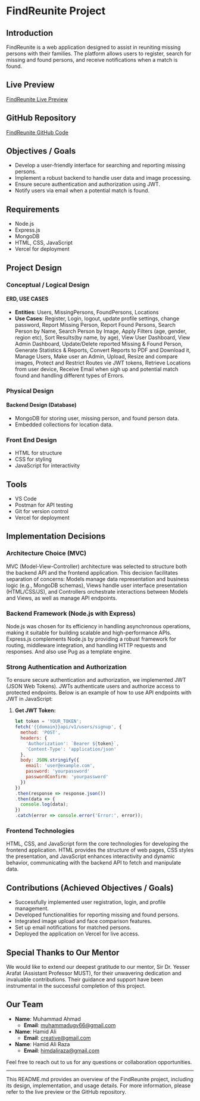 # FindReunite Project

## Introduction

FindReunite is a web application designed to assist in reuniting missing persons with their families. The platform allows users to register, search for missing and found persons, and receive notifications when a match is found.

## Live Preview

[FindReunite Live Preview](https://find-reunite.vercel.app/)

## GitHub Repository

[FindReunite GitHub Code](https://github.com/muhammad-ahmad66/findReunite)

## Objectives / Goals

- Develop a user-friendly interface for searching and reporting missing persons.
- Implement a robust backend to handle user data and image processing.
- Ensure secure authentication and authorization using JWT.
- Notify users via email when a potential match is found.

## Requirements

- Node.js
- Express.js
- MongoDB
- HTML, CSS, JavaScript
- Vercel for deployment

## Project Design

### Conceptual / Logical Design

#### ERD, USE CASES

- **Entities**: Users, MissingPersons, FoundPersons, Locations
- **Use Cases**: Register, Login, logout, update profile settings, change password, Report Missing Person, Report Found Persons, Search Person by Name, Search Person by Image, Apply Filters (age, gender, region etc), Sort Results(by name, by age), View User Dashboard, View Admin Dashboard, Update/Delete reported Missing & Found Person, Generate Statistics & Reports, Convert Reports to PDF and Download it, Manage Users, Make user an Admin, Upload, Resize and compare images, Protect and Restrict Routes vie JWT tokens, Retrieve Locations from user device, Receive Email when sigh up and potential match found and handling different types of Errors.

### Physical Design

#### Backend Design (Database)

- MongoDB for storing user, missing person, and found person data.
- Embedded collections for location data.

### Front End Design

- HTML for structure
- CSS for styling
- JavaScript for interactivity

## Tools

- VS Code
- Postman for API testing
- Git for version control
- Vercel for deployment

## Implementation Decisions

### Architecture Choice (MVC)

MVC (Model-View-Controller) architecture was selected to structure both the backend API and the frontend application. This decision facilitates separation of concerns: Models manage data representation and business logic (e.g., MongoDB schemas), Views handle user interface presentation (HTML/CSS/JS), and Controllers orchestrate interactions between Models and Views, as well as manage API endpoints.

### Backend Framework (Node.js with Express)

Node.js was chosen for its efficiency in handling asynchronous operations, making it suitable for building scalable and high-performance APIs. Express.js complements Node.js by providing a robust framework for routing, middleware integration, and handling HTTP requests and responses. And also use Pug as a template engine.

### Strong Authentication and Authorization

To ensure secure authentication and authorization, we implemented JWT (JSON Web Tokens). JWTs authenticate users and authorize access to protected endpoints. Below is an example of how to use API endpoints with JWT in JavaScript:

1. **Get JWT Token:**

    ```javascript
    let token = 'YOUR_TOKEN';
    fetch('{{domain}}api/v1/users/signup', {
      method: 'POST',
      headers: {
        'Authorization': `Bearer ${token}`,
        'Content-Type': 'application/json'
      },
      body: JSON.stringify({
        email: 'user@example.com',
        password: 'yourpassword'
        passwordConfirm: 'yourpassword'
      })
    })
    .then(response => response.json())
    .then(data => {
      console.log(data);
    })
    .catch(error => console.error('Error:', error));
    ```

### Frontend Technologies

HTML, CSS, and JavaScript form the core technologies for developing the frontend application. HTML provides the structure of web pages, CSS styles the presentation, and JavaScript enhances interactivity and dynamic behavior, communicating with the backend API to fetch and manipulate data.

<!-- ## Screenshots of Your System

*(Include screenshots of different parts of your application here)* -->

## Contributions (Achieved Objectives / Goals)

- Successfully implemented user registration, login, and profile management.
- Developed functionalities for reporting missing and found persons.
- Integrated image upload and face comparison features.
- Set up email notifications for matched persons.
- Deployed the application on Vercel for live access.

## Special Thanks to Our Mentor

We would like to extend our deepest gratitude to our mentor, Sir Dr. Yesser Arafat (Assistant Professor MUST), for their unwavering dedication and invaluable contributions. Their guidance and support have been instrumental in the successful completion of this project.

## Our Team

- **Name**: Muhammad Ahmad
  - **Email**: <muhammadugv66@gmail.com>
- **Name**: Hamid Ali
  - **Email**: <creative@gmail.com>
- **Name**: Hamid Ali Raza
  - **Email**: <himdaliraza@gmail.com>

Feel free to reach out to us for any questions or collaboration opportunities.

---

This README.md provides an overview of the FindReunite project, including its design, implementation, and usage details. For more information, please refer to the live preview or the GitHub repository.
